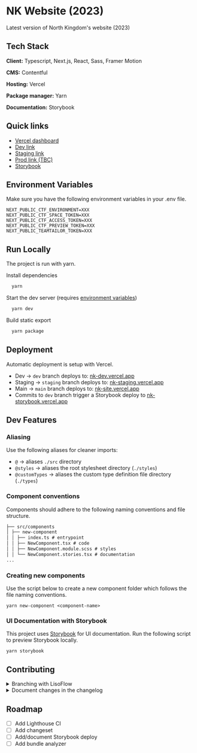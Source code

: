 # NK Website (2023)

Latest version of North Kingdom's website (2023)

## Tech Stack

**Client:** Typescript, Next.js, React, Sass, Framer Motion

**CMS:** Contentful

**Hosting:** Vercel

**Package manager:** Yarn

**Documentation:** Storybook

## Quick links

- [Vercel dashboard](https://vercel.com/northkingdom/nk-website-2023)
- [Dev link](https://nk-dev.vercel.app)
- [Staging link](https://nk-staging.vercel.app)
- [Prod link (TBC)](https://nk-site.vercel.app)
- [Storybook](https://nk-storybook.vercel.app)

## Environment Variables

Make sure you have the following environment variables in your .env file.

```
NEXT_PUBLIC_CTF_ENVIRONMENT=XXX
NEXT_PUBLIC_CTF_SPACE_TOKEN=XXX
NEXT_PUBLIC_CTF_ACCESS_TOKEN=XXX
NEXT_PUBLIC_CTF_PREVIEW_TOKEN=XXX
NEXT_PUBLIC_TEAMTAILOR_TOKEN=XXX
```

## Run Locally

The project is run with yarn.

Install dependencies

```bash
  yarn
```

Start the dev server (requires [environment variables](#environment-variables))

```bash
  yarn dev
```

Build static export

```bash
  yarn package
```

## Deployment

Automatic deployment is setup with Vercel.

- Dev → `dev` branch deploys to: [nk-dev.vercel.app](https://nk-dev.vercel.app)
- Staging → `staging` branch deploys to: [nk-staging.vercel.app](https://nk-staging.vercel.app)
- Main → `main` branch deploys to: [nk-site.vercel.app](https://nk-site.vercel.app)
- Commits to `dev` branch trigger a Storybook deploy to [nk-storybook.vercel.app](https://nk-storybook.vercel.app)

## Dev Features

### Aliasing

Use the following aliases for cleaner imports:

- `@` → aliases `./src` directory
- `@styles` → aliases the root stylesheet directory (`./styles`)
- `@customTypes` → aliases the custom type definition file directory (`./types`)

### Component conventions

Components should adhere to the following naming conventions and file structure. <br/>

```md
├── src/components
│ ├── new-component
│ │ ├── index.ts # entrypoint
│ │ ├── NewComponent.tsx # code
│ │ ├── NewComponent.module.scss # styles
│ │ └── NewComponent.stories.tsx # documentation
...
```

### Creating new components

Use the script below to create a new component folder which follows the file naming conventions.

```
yarn new-component <component-name>
```

### UI Documentation with Storybook

This project uses [Storybook](https://storybook.js.org/) for UI documentation. Run the following script to preview Storybook locally.

```
yarn storybook
```

## Contributing

<details>
<summary>Branching with LisoFlow</summary>

> Common git workflow based on feature branches with a rebase/merge no fast forward technique.

The key factor of this approach is to keep a commit history strict to time based. Using `--no-ff` on merge commands makes git keep all history of commits in the merge, making develop a longer track of single commits, instead of merge messages where the ownership of commits might change with merge commands.

**Example** <br />
Start by pulling develop from origin into your develop and creating a feature branch:

```
$ git pull
$ git checkout -b feature/feature_branch
```

When the magic is done and your branch is ready to be shared with the team, rebase ur branch with origin develop. But make sure to do a fetch so local git is aligned with origin.

```
$ git fetch origin
$ git rebase origin/develop
```

Any conflicts between origin and local copies should be addressed now. Given that we are rebasing, git will try to handle conflicts by one commit at a time, making conflict fixing much easier. For every file we fix a conflict we need to add to index and continue rebasing.

```
$ git add file_with_conflicts_fixed
$ git rebase --continue
```

> If more than one file got conflicts on a single commit rebase,make sure to fix all conflicts on all files before adding to index and continuing rebasing.  
> Otherwise if things get out of control, you can always stop the process and start over by runnign `$ git rebase --abort`

When rebasing is done, we know for a fact that our branch will smoothly make into develop, since we fixed all conflicts already and our branch is now same as develop, but with our changes ON TOP. So we move back into develop, sync with origin, and merge our feature in from here.

```
$ git checkout develop
$ git pull
$ git merge --no-ff feature/feature_branch
$ git push
```

> If for some reason a push has been made to origin develop while we were rebasing/merging we will know when we pull before merge. So before merging, we go back to our feature branch and repeat the process of rebasing. Then back to develop and continue the flow.

</details>

<details>
<summary>Document changes in the changelog</summary>

Big changes should be documented in the [changelog](/docs/changelog.md). In addition, you can create a pull requests for bigger changes and link the PR in the changelog entry

_Example flow_:

- create a feature branch following [LisoFlow](#branching-with-lisoflow)
- once you're done, create a pull request and merge it to `dev` branch
- add a log item to the [changelog](/docs/changelog.md) and link the PR in the description
</details>

## Roadmap

- [ ] Add Lighthouse CI
- [ ] Add changeset
- [ ] Add/document Storybook deploy
- [ ] Add bundle analyzer
